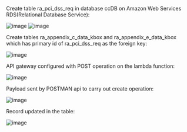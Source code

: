 Create table ra_pci_dss_req in database ccDB on Amazon Web Services RDS(Relational Database Service):

![image](https://github.com/parth1314/lambda_rds/assets/97305249/d521f23b-93fb-4a7d-af67-c62214f78213)
![image](https://github.com/parth1314/lambda_rds/assets/97305249/43a67b3f-993e-48d3-b257-c163fadb2a07)


Create tables ra_appendix_c_data_kbox and ra_appendix_e_data_kbox which has primary id of ra_pci_dss_req as the foreign key:

![image](https://github.com/parth1314/lambda_rds/assets/97305249/f6ddf5a1-858d-46b7-9d6c-429ebc10ea7e)


API gateway configured with POST operation on the lambda function:

![image](https://github.com/parth1314/lambda_rds/assets/97305249/3ebdd25b-9c19-428c-8937-f6c098ca5673)


Payload sent by POSTMAN api to carry out create operation:

![image](https://github.com/parth1314/lambda_rds/assets/97305249/5f619107-828d-45f7-824e-1d08bfe759d9)


Record updated in the table:

![image](https://github.com/parth1314/lambda_rds/assets/97305249/f9e8d9e4-dfad-4757-ab1a-fecf9615af76)

